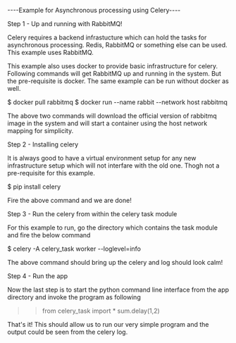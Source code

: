 ----Example for Asynchronous processing using Celery----


Step 1 - Up and running with RabbitMQ!

Celery requires a backend infrastucture which can hold the tasks for asynchronous processing. Redis, RabbitMQ or something else can be used. This example uses RabbitMQ.

This example also uses docker to provide basic infrastructure for celery. Following commands will get RabbitMQ up and running in the system. But the pre-requisite is docker. The same example can be run without docker as well.

$ docker pull rabbitmq
$ docker run --name rabbit --network host rabbitmq

The above two commands will download the official version of rabbitmq image in the system and will start a container using the host network mapping for simplicity.


Step 2 - Installing celery

It is always good to have a virtual environment setup for any new infrastructure setup which will not interfare with the old one. Thogh not a pre-requisite for this example.

$ pip install celery

Fire the above command and we are done!



Step 3 - Run the celery from within the celery task module

For this example to run, go the directory which contains the task module and fire the below command

$ celery -A celery_task worker --loglevel=info

The above command should bring up the celery and log should look calm!



Step 4 - Run the app

Now the last step is to start the python command line interface from the app directory and invoke the program as following

>> from celery_task import *
>> sum.delay(1,2)


That's it! This should allow us to run our very simple program and the output could be seen from the celery log.
